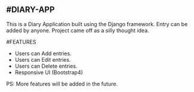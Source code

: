 #DIARY-APP
---------------------------
This is a Diary Application built using the Django framework. Entry can be added by anyone. Project came off as a silly thought idea.



#FEATURES
* Users can Add entries.
* Users can Edit entries.
* Users can Delete entries.
* Responsive UI (Bootstrap4)


PS: More features will be added in the future.